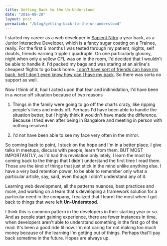 ```yaml
---
title: Getting Back to the Un-Understood
date: "2016-08-28"
layout: post
permalink: "/blog/getting-back-to-the-un-understood"
---
```


I started my career as a web developer in [Sapient Nitro](http://www.sapientnitro.com) a year back, as a Junior Interactive Developer, which is a fancy sugar coating on a Trainee, really. For the first 6 months I was tested through my patient, nights, self doubts, friends earning tripple / quadruple. On one particularly gloomy, night when only a yellow CFL was on in the room, I'd decided that I wouldn't be able to handle it. I'd packed my bags and was staring at an airline's cheapest flights to go back home. [I don't have sort of friends can have my back, hell I don't even know how can I have my back](https://www.facebook.com/notes/swastika-jajoo/notes-on-not-being-special-enough/687472464744590). So there was sorta no support as well.

Now I think of it, had I acted upon that fear and initimidation, I'd have been in a worse off situation because of two reasons

1. Things in the family were going to go off the charts crazy, like ripping people's lives and minds off. Perhaps I'd have been able to handle the situation better, but I highly think it wouldn't have made the difference. Because I tried even after being in Bangalore and meeting in person with nothing resolved. 

2. I'd not have been able to see my face very often in the mirror.

So coming back to point, I stuck on the hope and I'm in a better place. I give talks in meetups, discuss with people, learn from them. BUT MOST IMPORTANTLY, as I'd had this revelation only lately, I learn the most by coming back to the things that I didn't understand the first time I read them. Those are the kind of things that just stick in the mind unlike anything else. I have a very bad retention power, to be able to remember only what a particular article, say, said, even though I didn't understand any of it. 

Learning web development, all the patterns nuances, best practices and more, and working on a team that's developing a framework solution for a particular need in the company, I realized that I learnt the most when I got back to things that were left **Un-Understood**. 

I think this is common pattern in the developers in their starting year or so. And as people start gaining experience, there are fewer instances in time, when developers aren't able to understand something in the first go of the read. It's been a good ride til now. I'm not caring for not making too much money because of the learning I'm getting out of things. Perhaps that'll pay back sometime in the future. Hopes are always up.
